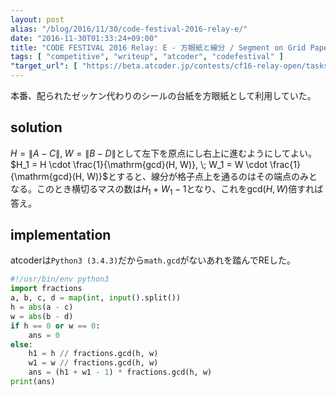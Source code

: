 ```yaml
---
layout: post
alias: "/blog/2016/11/30/code-festival-2016-relay-e/"
date: "2016-11-30T01:33:24+09:00"
title: "CODE FESTIVAL 2016 Relay: E - 方眼紙と線分 / Segment on Grid Paper"
tags: [ "competitive", "writeup", "atcoder", "codefestival" ]
"target_url": [ "https://beta.atcoder.jp/contests/cf16-relay-open/tasks/relay_e" ]
---
```


本番、配られたゼッケン代わりのシールの台紙を方眼紙として利用していた。

## solution

$H = \|A - C\|, \; W = \|B - D\|$として左下を原点にし右上に進むようにしてよい。
$H_1 = H \cdot \frac{1}{\mathrm{gcd}(H, W)}, \; W_1 = W \cdot \frac{1}{\mathrm{gcd}(H, W)}$とすると、線分が格子点上を通るのはその端点のみとなる。このとき横切るマスの数は$H_1 + W_1 - 1$となり、これを$\mathrm{gcd}(H, W)$倍すれば答え。

## implementation

atcoderは`Python3 (3.4.3)`だから`math.gcd`がないあれを踏んでREした。

``` python
#!/usr/bin/env python3
import fractions
a, b, c, d = map(int, input().split())
h = abs(a - c)
w = abs(b - d)
if h == 0 or w == 0:
    ans = 0
else:
    h1 = h // fractions.gcd(h, w)
    w1 = w // fractions.gcd(h, w)
    ans = (h1 + w1 - 1) * fractions.gcd(h, w)
print(ans)
```
